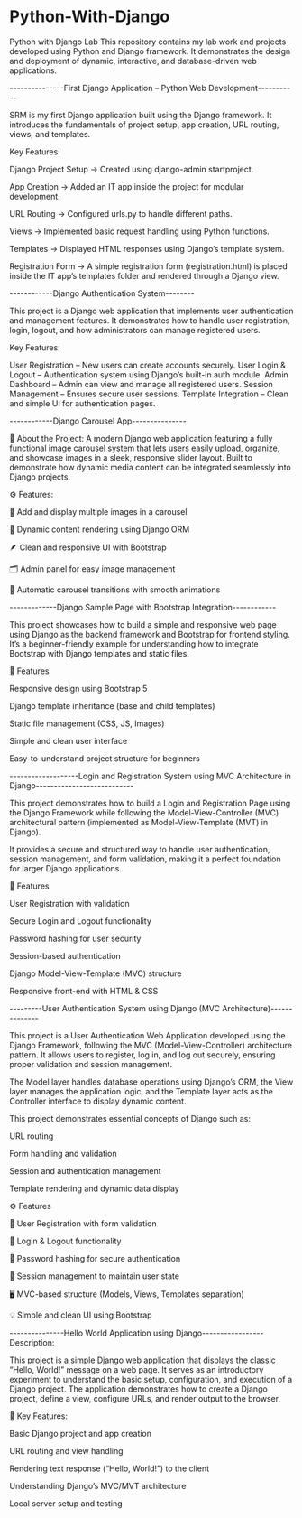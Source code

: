 # Python-With-Django


Python with Django Lab  This repository contains my lab work and projects developed using Python and Django framework. It demonstrates the design and deployment of dynamic, interactive, and database-driven web applications.





---------------First Django Application – Python Web Development-----------

SRM is my first Django application built using the Django framework. It introduces the fundamentals of project setup, app creation, URL routing, views, and templates.

Key Features:

Django Project Setup → Created using django-admin startproject.

App Creation → Added an IT app inside the project for modular development.

URL Routing → Configured urls.py to handle different paths.

Views → Implemented basic request handling using Python functions.

Templates → Displayed HTML responses using Django’s template system.

Registration Form → A simple registration form (registration.html) is placed inside the IT app’s templates folder and rendered through a Django view.






------------Django Authentication System--------

This project is a Django web application that implements user authentication and management features. It demonstrates how to handle user registration, login, logout, and how administrators can manage registered users.

Key Features:

User Registration – New users can create accounts securely.
User Login & Logout – Authentication system using Django’s built-in auth module.
Admin Dashboard – Admin can view and manage all registered users.
Session Management – Ensures secure user sessions.
Template Integration – Clean and simple UI for authentication pages.






------------Django Carousel App---------------

🧩 About the Project:
A modern Django web application featuring a fully functional image carousel system that lets users easily upload, organize, and showcase images in a sleek, responsive slider layout. Built to demonstrate how dynamic media content can be integrated seamlessly into Django projects.

⚙️ Features:

📸 Add and display multiple images in a carousel

🧠 Dynamic content rendering using Django ORM

🪶 Clean and responsive UI with Bootstrap

🗂️ Admin panel for easy image management

🔄 Automatic carousel transitions with smooth animations









-------------Django Sample Page with Bootstrap Integration------------

This project showcases how to build a simple and responsive web page using Django as the backend framework and Bootstrap for frontend styling. It’s a beginner-friendly example for understanding how to integrate Bootstrap with Django templates and static files.

🚀 Features

Responsive design using Bootstrap 5

Django template inheritance (base and child templates)

Static file management (CSS, JS, Images)

Simple and clean user interface

Easy-to-understand project structure for beginners






-------------------Login and Registration System using MVC Architecture in Django---------------------------

This project demonstrates how to build a Login and Registration Page using the Django Framework while following the Model-View-Controller (MVC) architectural pattern (implemented as Model-View-Template (MVT) in Django).

It provides a secure and structured way to handle user authentication, session management, and form validation, making it a perfect foundation for larger Django applications.

🚀 Features

User Registration with validation

Secure Login and Logout functionality

Password hashing for user security

Session-based authentication

Django Model-View-Template (MVC) structure

Responsive front-end with HTML & CSS











 ---------User Authentication System using Django (MVC Architecture)--------------

This project is a User Authentication Web Application developed using the Django Framework, following the MVC (Model-View-Controller) architecture pattern. It allows users to register, log in, and log out securely, ensuring proper validation and session management.

The Model layer handles database operations using Django’s ORM, the View layer manages the application logic, and the Template layer acts as the Controller interface to display dynamic content.

This project demonstrates essential concepts of Django such as:

URL routing

Form handling and validation

Session and authentication management

Template rendering and dynamic data display

⚙️ Features

🔐 User Registration with form validation

🔑 Login & Logout functionality

🧠 Password hashing for secure authentication

🧾 Session management to maintain user state

🖥️ MVC-based structure (Models, Views, Templates separation)

💡 Simple and clean UI using Bootstrap














---------------Hello World Application using Django-----------------
 Description:

This project is a simple Django web application that displays the classic “Hello, World!” message on a web page. It serves as an introductory experiment to understand the basic setup, configuration, and execution of a Django project. The application demonstrates how to create a Django project, define a view, configure URLs, and render output to the browser.

🚀 Key Features:

Basic Django project and app creation

URL routing and view handling

Rendering text response (“Hello, World!”) to the client

Understanding Django’s MVC/MVT architecture

Local server setup and testing

